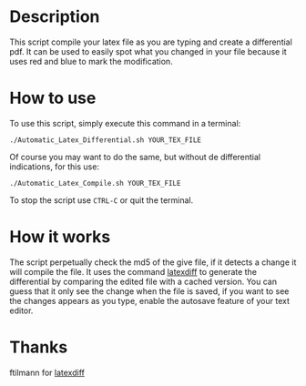# Description
This script compile your latex file as you are typing and create a differential pdf. It can be used to easily spot what you changed in your file because it uses red and blue to mark the modification.
# How to use
To use this script, simply execute this command in a terminal:
```
./Automatic_Latex_Differential.sh YOUR_TEX_FILE
```
Of course you may want to do the same, but without de differential indications, for this use:
```
./Automatic_Latex_Compile.sh YOUR_TEX_FILE
```
To stop the script use `CTRL-C` or quit the terminal.

# How it works
The script perpetually check the md5 of the give file, if it detects a change it will compile the file. It uses the command [latexdiff](https://github.com/ftilmann/latexdiff/) to generate the differential by comparing the edited file with a cached version.
You can guess that it only see the change when the file is saved, if you want to see the changes appears as you type, enable the autosave feature of your text editor.

# Thanks
ftilmann for [latexdiff](https://github.com/ftilmann/latexdiff/) 
